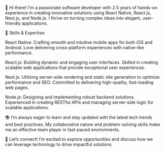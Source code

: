 👋 Hi there! I'm a passionate software developer with 2.5 years of hands-on experience in creating innovative solutions using React Native, React.js, Next.js, and Node.js. I thrive on turning complex ideas into elegant, user-friendly applications.

🚀 Skills & Expertise:

React Native: 
Crafting smooth and intuitive mobile apps for both iOS and Android. Love delivering cross-platform experiences with native-like performance.

React.js: 
Building dynamic and engaging user interfaces. Skilled in creating scalable web applications that provide exceptional user experiences.

Next.js: 
Utilizing server-side rendering and static site generation to optimize performance and SEO. Committed to delivering high-quality, fast-loading web pages.

Node.js:
Designing and implementing robust backend solutions. Experienced in creating RESTful APIs and managing server-side logic for scalable applications.

📚 I’m always eager to learn and stay updated with the latest tech trends and best practices. My collaborative nature and problem-solving skills make me an effective team player in fast-paced environments.

🔗 Let’s connect! I’m excited to explore opportunities and discuss how we can leverage technology to drive impactful solutions.

